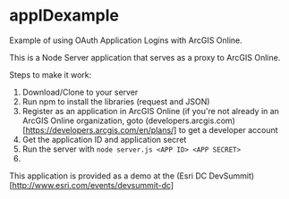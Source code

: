 appIDexample
============

Example of using OAuth Application Logins with ArcGIS Online.

This is a Node Server application that serves as a proxy to ArcGIS Online.

Steps to make it work:
1.  Download/Clone to your server
2.  Run npm to install the libraries (request and JSON)
3.  Register as an application in ArcGIS Online (if you're not already in an ArcGIS Online organization, goto (developers.arcgis.com)[https://developers.arcgis.com/en/plans/] to get a developer account
4.  Get the application ID and application secret
5.  Run the server with `node server.js <APP ID> <APP SECRET>`
6.  

This application is provided as a demo at the (Esri DC DevSummit)[http://www.esri.com/events/devsummit-dc]
